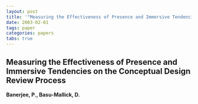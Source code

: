 ```yaml
---
layout: post
title: '"Measuring the Effectiveness of Presence and Immersive Tendencies on the Conceptual Design Review Process"'
date: 2003-02-01
tags: paper
categories: papers
tabs: true
---
```


## Measuring the Effectiveness of Presence and Immersive Tendencies on the Conceptual Design Review Process
**Banerjee, P., Basu-Mallick, D.**

